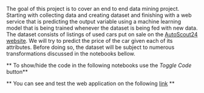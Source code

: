 The goal of this project is to cover an end to end data mining project. Starting with collecting data and creating dataset and finishing with a web service that is predicting the output variable using a machine learning model that is being trained whenever the dataset is being fed with new data. The dataset consists of listings of used cars put on sale on the [AutoScout24 website](https://www.autoscout24.com/). We will try to predict the price of the car given each of its attributes. Before doing so, the dataset will be subject to numerous transformations discussed in the notebooks bellow.

** To show/hide the code in the following notebooks use the *Toggle Code* button**

** You can see and test the web application on the following [link](http://104.248.34.197:8501/) **
